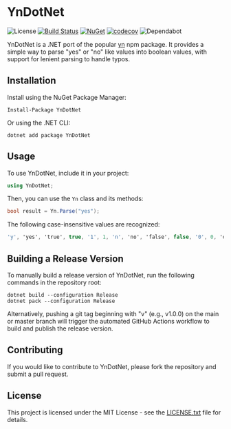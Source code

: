 # YnDotNet

![License](https://img.shields.io/github/license/username/repo)
[![Build Status](https://github.com/AesonFord/YnDotNet/workflows/Build%20and%20Publish%20NuGet%20Package/badge.svg)](https://github.com/AesonFord/YnDotNet/actions)
[![NuGet](https://img.shields.io/nuget/v/YnDotNet.svg)](https://www.nuget.org/packages/YnDotNet/)
[![codecov](https://codecov.io/gh/AesonFord/YnDotNet/branch/main/graph/badge.svg)](https://codecov.io/gh/AesonFord/YnDotNet)
![Dependabot](https://img.shields.io/github/dependabot/status/username/repo)


YnDotNet is a .NET port of the popular [yn](https://github.com/sindresorhus/yn) npm package. It provides a simple way to parse "yes" or "no" like values into boolean values, with support for lenient parsing to handle typos.

## Installation

Install using the NuGet Package Manager:

```
Install-Package YnDotNet
```

Or using the .NET CLI:

```
dotnet add package YnDotNet
```

## Usage

To use YnDotNet, include it in your project:

```csharp
using YnDotNet;
```

Then, you can use the `Yn` class and its methods:

```csharp
bool result = Yn.Parse("yes");
```

The following case-insensitive values are recognized:

```csharp
'y', 'yes', 'true', true, '1', 1, 'n', 'no', 'false', false, '0', 0, 'on', 'off', 'enabled', 'disabled'
```

## Building a Release Version

To manually build a release version of YnDotNet, run the following commands in the repository root:

```
dotnet build --configuration Release
dotnet pack --configuration Release
```

Alternatively, pushing a git tag beginning with "v" (e.g., v1.0.0) on the main or master branch will trigger the automated GitHub Actions workflow to build and publish the release version.

## Contributing

If you would like to contribute to YnDotNet, please fork the repository and submit a pull request.

## License

This project is licensed under the MIT License - see the [LICENSE.txt](LICENSE.txt) file for details.
